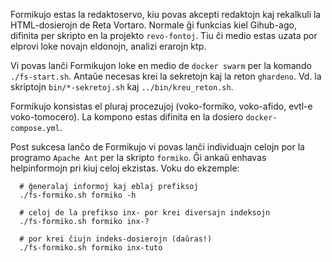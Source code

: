 Formikujo estas la redaktoservo, kiu povas akcepti redaktojn kaj rekalkuli la HTML-dosierojn de Reta Vortaro.
Normale ĝi funkcias kiel Gihub-ago, difinita per skripto en la projekto `revo-fontoj`. Tiu ĉi medio estas uzata por elprovi loke novajn eldonojn, analizi erarojn ktp.

Vi povas lanĉi Formikujon loke en medio de `docker swarm` per la komando `./fs-start.sh`. Antaŭe necesas krei la sekretojn kaj la reton `ghardeno`. Vd. la skriptojn `bin/*-sekretoj.sh` kaj `../bin/kreu_reton.sh`.

Formikujo konsistas el pluraj procezujoj (voko-formiko, voko-afido, evtl-e voko-tomocero). La kompono estas difinita en la dosiero `docker-compose.yml`.

Post sukcesa lanĉo de Formikujo vi povas lanĉi individuajn celojn por la programo `Apache Ant` per la skripto `formiko`. Ĝi ankaŭ enhavas helpinformojn pri kiuj celoj ekzistas. Voku do ekzemple:

```
  # ĝeneralaj informoj kaj eblaj prefiksoj
  ./fs-formiko.sh formiko -h

  # celoj de la prefikso inx- por krei diversajn indeksojn
  ./fs-formiko.sh formiko inx-?

  # por krei ĉiujn indeks-dosierojn (daŭras!)
  ./fs-formiko.sh formiko inx-tuto
```